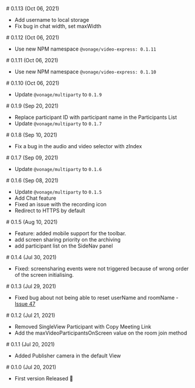 # 0.1.13 (Oct 06, 2021)

- Add username to local storage
- Fix bug in chat width, set maxWidth

# 0.1.12 (Oct 06, 2021)

- Use new NPM namespace `@vonage/video-express: 0.1.11`
  
# 0.1.11 (Oct 06, 2021)

- Use new NPM namespace `@vonage/video-express: 0.1.10`

# 0.1.10 (Oct 06, 2021)

- Update `@vonage/multiparty` to `0.1.9`

# 0.1.9 (Sep 20, 2021)

- Replace participant ID with participant name in the Participants List
- Update `@vonage/multiparty` to `0.1.7`

# 0.1.8 (Sep 10, 2021)

- Fix a bug in the audio and video selector with zIndex

# 0.1.7 (Sep 09, 2021)

- Update `@vonage/multiparty` to `0.1.6`

# 0.1.6 (Sep 08, 2021)

- Update `@vonage/multiparty` to `0.1.5`
- Add Chat feature
- Fixed an issue with the recording icon 
- Redirect to HTTPS by default

# 0.1.5 (Aug 10, 2021)

- Feature: added mobile support for the toolbar.
- add screen sharing priority on the archiving
- add participant list on the SideNav panel 

# 0.1.4 (Jul 30, 2021)

- Fixed: screensharing events were not triggered because of wrong order of the screen initialising. 

# 0.1.3 (Jul 29, 2021)

- Fixed bug about not being able to reset userName and roomName - [Issue 47](https://github.com/nexmo-se/video-api-multiparty-toolkit-sample-app/issues/47)

# 0.1.2 (Jul 21, 2021)

- Removed SingleView Participant with Copy Meeting Link
- Add the maxVideoParticipantsOnScreen value on the room join method

# 0.1.1 (Jul 20, 2021)

- Added Publisher camera in the default View

# 0.1.0 (Jul 20, 2021)

- First version Released 🚀
